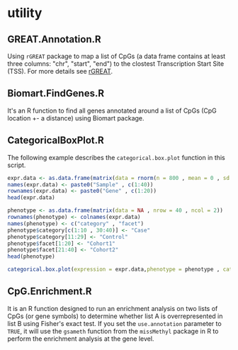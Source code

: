 # utility
## GREAT.Annotation.R
Using `rGREAT` package to map a list of CpGs (a data frame contains at least three columns: "chr", "start", "end") to the clostest Transcription Start Site (TSS). For more details see [rGREAT](https://jokergoo.github.io/rGREAT/index.html). 
## Biomart.FindGenes.R
It's an R function to find all genes annotated around a list of CpGs (CpG location +- a distance) using Biomart package. 
## CategoricalBoxPlot.R
The following example describes the `categorical.box.plot` function in this script. 

```R
expr.data <- as.data.frame(matrix(data = rnorm(n = 800 , mean = 0 , sd = 0.6), nrow = 20))
names(expr.data) <- paste0("Sample" , c(1:40))
rownames(expr.data) <- paste0("Gene" , c(1:20))
head(expr.data)

phenotype <- as.data.frame(matrix(data = NA , nrow = 40 , ncol = 2))
rownames(phenotype) <- colnames(expr.data)
names(phenotype) <- c("category" , "facet")
phenotype$category[c(1:10 , 30:40)] <- "Case"
phenotype$category[11:29] <- "Control"
phenotype$facet[1:20] <- "Cohort1"
phenotype$facet[21:40] <- "Cohort2"
head(phenotype)

categorical.box.plot(expression = expr.data,phenotype = phenotype , category.col = "category" , facet.col = "facet" , method = "mean")
```

## CpG.Enrichment.R
It is an R function designed to run an enrichment analysis on two lists of CpGs (or gene symbols) to determine whether list A is overrepresented in list B using Fisher's exact test. If you set the `use.annotation` parameter to `TRUE`, it will use the `gsameth` function from the `missMethyl` package in R to perform the enrichment analysis at the gene level. 
